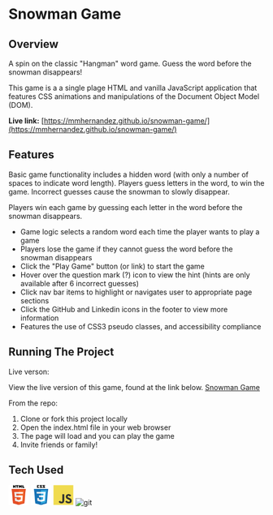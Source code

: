 # Snowman Game


## Overview
A spin on the classic "Hangman" word game. Guess the word before the snowman disappears!

This game is a a single plage HTML and vanilla JavaScript application that features CSS animations and manipulations of the Document Object Model (DOM).

**Live link:** [https://mmhernandez.github.io/snowman-game/](https://mmhernandez.github.io/snowman-game/)


## Features
Basic game functionality includes a hidden word (with only a number of spaces to indicate word length). Players guess letters in the word, to win the game. Incorrect guesses cause the snowman to slowly disappear.

Players win each game by guessing each letter in the word before the snowman disappears.

* Game logic selects a random word each time the player wants to play a game
* Players lose the game if they cannot guess the word before the snowman disappears
* Click the "Play Game" button (or link) to start the game
* Hover over the question mark (?) icon to view the hint (hints are only available after 6 incorrect guesses)
* Click nav bar items to highlight or navigates user to appropriate page sections
* Click the GitHub and Linkedin icons in the footer to view more information
* Features the use of CSS3 pseudo classes, and accessibility compliance



## Running The Project
Live verson:

View the live version of this game, found at the link below.
[Snowman Game](https://mmhernandez.github.io/snowman-game/)

From the repo:

  1. Clone or fork this project locally
  2. Open the index.html file in your web browser
  3. The page will load and you can play the game
  4. Invite friends or family!


## Tech Used
<p align="left">
    <img
    src="https://raw.githubusercontent.com/devicons/devicon/master/icons/html5/html5-original-wordmark.svg"
    alt="html5"
    width="40"
    height="40"
    />
    <img
    src="https://raw.githubusercontent.com/devicons/devicon/master/icons/css3/css3-original-wordmark.svg"
    alt="css3"
    width="40"
    height="40"
    />
    <img
    src="https://raw.githubusercontent.com/devicons/devicon/master/icons/javascript/javascript-original.svg"
    alt="javascript"
    width="40"
    height="40"
    />
    <img
    src="https://www.vectorlogo.zone/logos/git-scm/git-scm-icon.svg"
    alt="git"
    width="40"
    height="40"
    />
</p>
